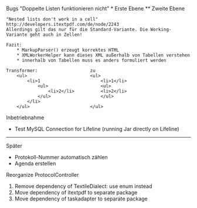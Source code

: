 Bugs "Doppelte Listen funktionieren nicht"
    * Erste Ebene
    ** Zweite Ebene

	"Nested lists don't work in a cell"
	http://developers.itextpdf.com/de/node/2243
	Allerdings gilt das nur für die Standard-Variante. Die Working-Variante geht auch in Zellen!
	
	Fazit:
		* MarkupParser() erzeugt korrektes HTML
		* XMLWorkerHelper kann dieses XML außerhalb von Tabellen verstehen
		* innerhalb von Tabellen muss es anders formuliert werden
	
	Transformer:					zu
		<ul>						<ul>
			<li>1						<li>1</li>
				<ul>					<ul>
					<li>2</li>			<li>2</li>
				</ul>					</ul>
			</li>
		</ul>						</ul>

Inbetriebnahme
 * Test MySQL Connection for Lifeline (running Jar directly on Lifeline)

----

Später

 * Protokoll-Nummer automatisch zählen
 * Agenda erstellen
 
Reorganize ProtocolController
   
 1. Remove dependency of TextileDialect: use enum instead
 1. Move dependency of itextpdf to separate package
 1. Move dependency of taskadapter to separate package
 